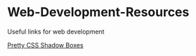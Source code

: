# Web-Development-Resources
Useful links for web development


[Pretty CSS Shadow Boxes](https://getcssscan.com/css-box-shadow-examples)
